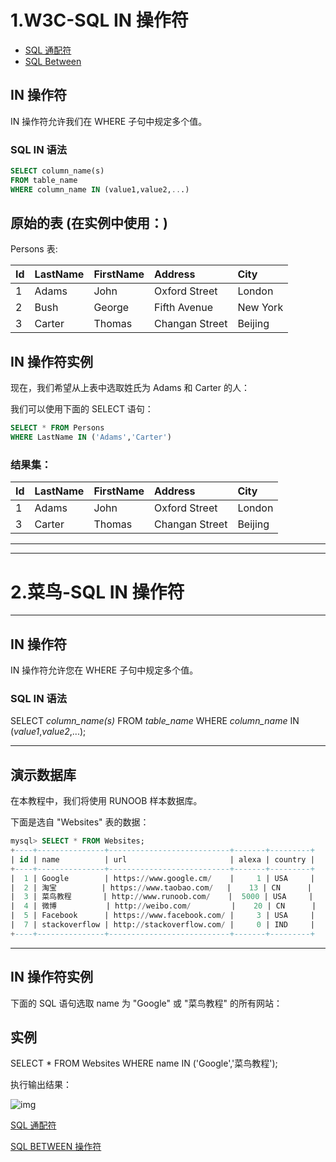 # 1.W3C-SQL IN 操作符

- [SQL 通配符](https://www.w3school.com.cn/sql/sql_wildcards.asp)
- [SQL Between](https://www.w3school.com.cn/sql/sql_between.asp)

## IN 操作符

IN 操作符允许我们在 WHERE 子句中规定多个值。

### SQL IN 语法

```sql
SELECT column_name(s)
FROM table_name
WHERE column_name IN (value1,value2,...)
```

## 原始的表 (在实例中使用：)

Persons 表:

| Id   | LastName | FirstName | Address        | City     |
| :--- | :------- | :-------- | :------------- | :------- |
| 1    | Adams    | John      | Oxford Street  | London   |
| 2    | Bush     | George    | Fifth Avenue   | New York |
| 3    | Carter   | Thomas    | Changan Street | Beijing  |

## IN 操作符实例

现在，我们希望从上表中选取姓氏为 Adams 和 Carter 的人：

我们可以使用下面的 SELECT 语句：

```sql
SELECT * FROM Persons
WHERE LastName IN ('Adams','Carter')
```

### 结果集：

| Id   | LastName | FirstName | Address        | City    |
| :--- | :------- | :-------- | :------------- | :------ |
| 1    | Adams    | John      | Oxford Street  | London  |
| 3    | Carter   | Thomas    | Changan Street | Beijing |



---------------------------

--------------------



# 2.菜鸟-SQL IN 操作符

------

## IN 操作符

IN 操作符允许您在 WHERE 子句中规定多个值。

### SQL IN 语法

SELECT *column_name(s)*
FROM *table_name*
WHERE *column_name* IN (*value1*,*value2*,...);



------

## 演示数据库

在本教程中，我们将使用 RUNOOB 样本数据库。

下面是选自 "Websites" 表的数据：

```sql
mysql> SELECT * FROM Websites;
+----+---------------+---------------------------+-------+---------+
| id | name          | url                       | alexa | country |
+----+---------------+---------------------------+-------+---------+
|  1 | Google        | https://www.google.cm/    |     1 | USA     |
|  2 | 淘宝          | https://www.taobao.com/   |    13 | CN      |
|  3 | 菜鸟教程       | http://www.runoob.com/    |  5000 | USA     |
|  4 | 微博           | http://weibo.com/         |    20 | CN      |
|  5 | Facebook      | https://www.facebook.com/ |     3 | USA     |
|  7 | stackoverflow | http://stackoverflow.com/ |     0 | IND     |
+----+---------------+---------------------------+-------+---------+
```



------

## IN 操作符实例

下面的 SQL 语句选取 name 为 "Google" 或 "菜鸟教程" 的所有网站：

## 实例

SELECT * FROM Websites
WHERE name IN ('Google','菜鸟教程');

执行输出结果：

![img](https://i.loli.net/2021/07/21/kmIDu1CePxwQvVd.jpg)

 [SQL 通配符](https://www.runoob.com/sql/sql-wildcards.html)

[SQL BETWEEN 操作符](https://www.runoob.com/sql/sql-between.html) 
